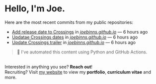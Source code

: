 # Hello, I'm Joe.
Here are the most recent commits from my public repositories:<br>
<!--activity_section_start-->
- [Add release date to Crossings](https://github.com/joebinns/joebinns.github.io/commit/694dd39213ac140dec01cd5179be04f3c63320d9) in [*joebinns.github.io*](https://github.com/joebinns/joebinns.github.io) — 6 hours ago
- [Updatae Crossings dates](https://github.com/joebinns/joebinns.github.io/commit/451e4e400f44e862ec7b208f1f3c9ad907ca65da) in [*joebinns.github.io*](https://github.com/joebinns/joebinns.github.io) — 6 hours ago
- [Update Crossings trailer](https://github.com/joebinns/joebinns.github.io/commit/bcaf971f1cb5ea9031d13415e42cf4e591cf09e2) in [*joebinns.github.io*](https://github.com/joebinns/joebinns.github.io) — 6 hours ago
<!--activity_section_end-->
> 🚀 I've automated this content using Python  and GitHub Actions.

<br>Interested in anything you see? **Reach out**!<br>
Recruiting? Visit [my website](https://joebinns.com/) to view my **portfolio**, **curriculum vitae** and more.
